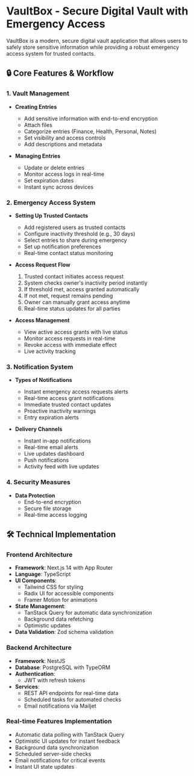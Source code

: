 # VaultBox - Secure Digital Vault with Emergency Access

VaultBox is a modern, secure digital vault application that allows users to safely store sensitive information while providing a robust emergency access system for trusted contacts.

## 🔒 Core Features & Workflow

### 1. Vault Management
- **Creating Entries**
  - Add sensitive information with end-to-end encryption
  - Attach files
  - Categorize entries (Finance, Health, Personal, Notes)
  - Set visibility and access controls
  - Add descriptions and metadata

- **Managing Entries**
  - Update or delete entries
  - Monitor access logs in real-time
  - Set expiration dates
  - Instant sync across devices

### 2. Emergency Access System
- **Setting Up Trusted Contacts**
  - Add registered users as trusted contacts
  - Configure inactivity threshold (e.g., 30 days)
  - Select entries to share during emergency
  - Set up notification preferences
  - Real-time contact status monitoring

- **Access Request Flow**
  1. Trusted contact initiates access request
  2. System checks owner's inactivity period instantly
  3. If threshold met, access granted automatically
  4. If not met, request remains pending
  5. Owner can manually grant access anytime
  6. Real-time status updates for all parties

- **Access Management**
  - View active access grants with live status
  - Monitor access requests in real-time
  - Revoke access with immediate effect
  - Live activity tracking

### 3. Notification System
- **Types of Notifications**
  - Instant emergency access requests alerts
  - Real-time access grant notifications
  - Immediate trusted contact updates
  - Proactive inactivity warnings
  - Entry expiration alerts

- **Delivery Channels**
  - Instant in-app notifications
  - Real-time email alerts
  - Live updates dashboard
  - Push notifications
  - Activity feed with live updates

### 4. Security Measures
- **Data Protection**
  - End-to-end encryption
  - Secure file storage
  - Real-time access logging

## 🛠 Technical Implementation

### Frontend Architecture
- **Framework**: Next.js 14 with App Router
- **Language**: TypeScript
- **UI Components**: 
  - Tailwind CSS for styling
  - Radix UI for accessible components
  - Framer Motion for animations
- **State Management**: 
  - TanStack Query for automatic data synchronization
  - Background data refetching
  - Optimistic updates
- **Data Validation**: Zod schema validation

### Backend Architecture
- **Framework**: NestJS
- **Database**: PostgreSQL with TypeORM
- **Authentication**: 
  - JWT with refresh tokens
- **Services**:
  - REST API endpoints for real-time data
  - Scheduled tasks for automated checks
  - Email notifications via Mailjet

### Real-time Features Implementation
- Automatic data polling with TanStack Query
- Optimistic UI updates for instant feedback
- Background data synchronization
- Scheduled server-side checks
- Email notifications for critical events
- Instant UI state updates


